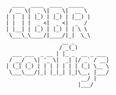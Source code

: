       ____  ____  ____  _____
     / __ \|  _ \|  _ \|  __ \
    | |  | | |_) | |_) | |__) |
    | |  | |  _ <|  _ <|  _  /
    | |__| | |_) | |_) | | \ \
     \___\_\____/|____/|_|  \_\
                      __ _
                     / _(_)
      ___ ___  _ __ | |_ _  __ _ ___
     / __/ _ \| '_ \|  _| |/ _` / __|
    | (_| (_) | | | | | | | (_| \__ \
     \___\___/|_| |_|_| |_|\__, |___/
                            __/ |
                           |___/
